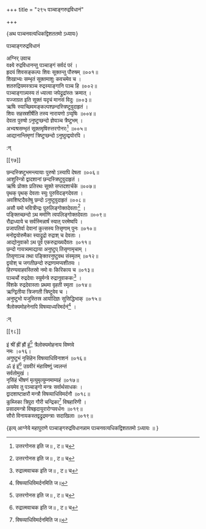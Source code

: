 +++
title = "२९५ पञ्चाङ्गरुद्रविधानं"

+++

\{अथ पञ्चनवत्यधिकद्विशततमो ऽध्यायः\}

पञ्चाङ्गरुद्रविधानं  
    
अग्निर् उवाच  
वक्ष्ये रुद्रविधानन्तु पञ्चाङ्गं सर्वदं परं   ।  
हृदयं शिवसङ्कल्पः शिवः सूक्तन्तु पौरुषम्   ॥००१॥  
शिखाभ्यः सम्भृतं सूक्तमाशुः कवचमेव च   ।  
शतरुद्रियमस्त्रञ्च रुद्रस्याङ्गानि पञ्च हि ॥००२॥  
पञ्चाङ्गान्न्यस्य तं ध्यात्वा जपेद्रुद्रांस्तः क्रमात्   ।  
यज्जाग्रत इति सूक्तं यदृचं मानसं विदुः ॥००३॥  
ऋषिः स्याच्छिवमङ्कल्पश्छन्दस्त्रिष्टुवुदाहृतं   ।  
शिवः सहस्रशीर्षेति तस्य नारायणो ऽप्यृषिः   ॥००४॥  
देवता पुरुषो ऽनुष्टुप्छन्दो ज्ञेयञ्च त्रैष्टुभम्   ।  
अभ्यश्रसम्भृतं सूक्तमृषिरुत्तरगोनरः[^१]   ॥००५॥  
आद्यानान्तिमृणां त्रिष्टुप्छन्दो ऽनुष्ठुव्द्वयोरपि   ।  
    
:न्  
    
[^१]: उत्तरगोनस इति ज॥ , ट॥ च  

[[९७]]
    
छन्दस्त्रिष्टुभमन्त्यायाः पुरुषो ऽस्यापि देषता   ॥००६॥  
आशुरिन्त्रो द्वादशानां छन्दस्त्रिष्टुवुदाहृतं   ।  
ऋषिः प्रोक्तः प्रतिरथः सूक्ते सप्तदशार्चके   ॥००७॥  
पृथक् पृथक् देवताः स्युः पुरुविदङ्गदेवता   ।  
अवशिष्टदैवतेषु छन्दो ऽनुष्टुवुदाहृतं   ॥००८॥  
असौ यमो भवित्रीन्द्रः पुरुलिङ्गोक्तदेवताः[^१] ।  
पङ्क्तिच्छन्दो ऽथ मर्माणि त्वपलिङ्गोक्तदेवताः ॥००९॥  
रौद्राध्याये च सर्वस्मिन्नार्षं स्यात् परमेष्वपि   ।  
प्रजापतिर्वा देवानां कुत्सस्य तिसृणाम् पुनः ॥०१०॥  
मनोद्वयोरुमैका स्याद्रुद्रो रुद्राश् च देवताः ।  
आद्योनुवाको ऽथ पूर्व एकरुद्राख्यदैवतः ॥०११॥  
छन्दो गायत्र्यमाद्याया अनुष्टुप् तिसृणामृचाम्   ।  
तिसृणाञ्च तथा पङ्क्तिरनुष्टुवथ संस्मृतम्   ॥०१२॥  
द्वयोश् च जगतीछन्दो रुद्राणामप्यशीतयः ।  
हिरण्यवाहवस्तिस्रो नमो वः किरिकाय च ॥०१३॥  
पञ्चर्चो रुद्रदेवाः स्युर्मन्त्रे रुद्रानुवाककः[^२]   ।  
विंशके रुद्रदेवास्ताः प्रथमा वृहती स्मृता   ॥०१४॥  
ऋग्द्वितीया त्रिजगती त्रिष्टुवेव च ।  
अनुष्टुभो यजुस्तिस्र आर्यादिज्ञः सुसिद्धिभाक् ॥०१५॥  
त्रैलोक्यमोहनेनापि विषव्याध्यरिमर्दनं[^३] ।  
    
:न्  
    
[^१]: भवित्रीति त्रिष्टुब् लिङ्गोक्तदेवतेति ख॥  
    
[^२]: रुद्रात्मवाचक इति ज॥ , ट॥ च  
    
[^३]: विषव्याधिविमर्दनमिति ज॥  

[[९८]]
    
इं श्रीं ह्रीं ह्रौं हूं[^१] त्रैलोक्यमोहनाय विष्णवे  
नमः ।०१६।  
अगुष्टुभं नृसिंहेन विषव्याधिविनाशनं   ॥०१६॥  
ॐ इं इं[^२] उग्रवीरं मंहाविष्णुं ज्वलन्तं  
सर्वतोमुखं ।  
नृसिंहं भीषणं मृत्युमृत्युम्नमाम्यहं   ॥०१७॥  
अयमेव तु पञ्चाङ्गो मन्त्रः सर्वार्थसाधकः ।  
द्वादशाष्टाक्षरौ मन्त्रौ विषव्याधिविमर्दनौ   ॥०१८॥  
कुब्जिका त्रिपुरा गौरी चन्द्रिका[^३] विषहारिणी ।  
प्रसादमन्त्रो विषहृदायुरारोग्यवर्धनः ॥०१९॥  
सौरो विनायकस्तद्वद्रुद्रमन्त्राः सदाखिलाः ॥०१९॥  
    
\{इत्य् आग्नेये महापुराणे पञ्चाङ्गरुद्रविधानन्नाम पञ्चनवत्यधिकद्विशततमो ऽध्यायः ॥  }
    